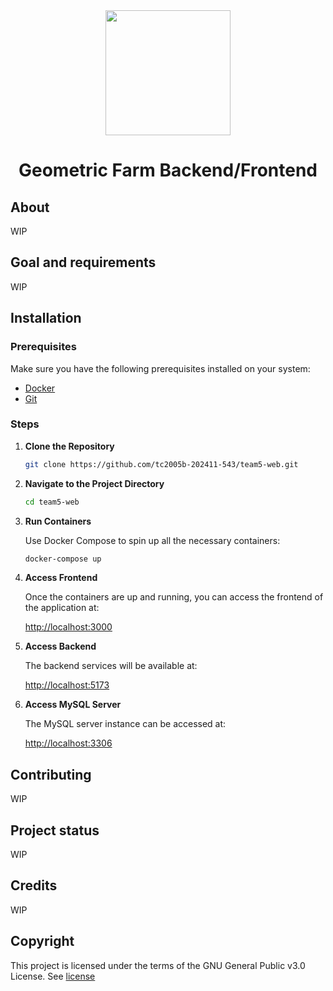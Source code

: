 <div align="center"><img  width="200" height="200" src="https://i.imgur.com/uTRKqi1.png"></div>
<h1 align="center">Geometric Farm Backend/Frontend</h1>

<h2>About</h2>
WIP

<h2>Goal and requirements</h2>
WIP

<h2>Installation</h2>

### Prerequisites

Make sure you have the following prerequisites installed on your system:

- [Docker](https://www.docker.com/)
- [Git](https://git-scm.com/)

### Steps

1. **Clone the Repository**

   ```bash
   git clone https://github.com/tc2005b-202411-543/team5-web.git
   ```

2. **Navigate to the Project Directory**

   ```bash
   cd team5-web
   ```

3. **Run Containers**

   Use Docker Compose to spin up all the necessary containers:

   ```bash
   docker-compose up
   ```

4. **Access Frontend**

   Once the containers are up and running, you can access the frontend of the application at:

   [http://localhost:3000](http://localhost:3000)

5. **Access Backend**

   The backend services will be available at:

   [http://localhost:5173](http://localhost:5173)

6. **Access MySQL Server**

   The MySQL server instance can be accessed at:

   [http://localhost:3306](http://localhost:3306)

<h2>Contributing</h2>
WIP

<h2>Project status</h2>
WIP

<h2>Credits</h2>
WIP

<h2>Copyright</h2>
This project is licensed under the terms of the GNU General Public v3.0 License. See <a href="LICENSE">license</a>
